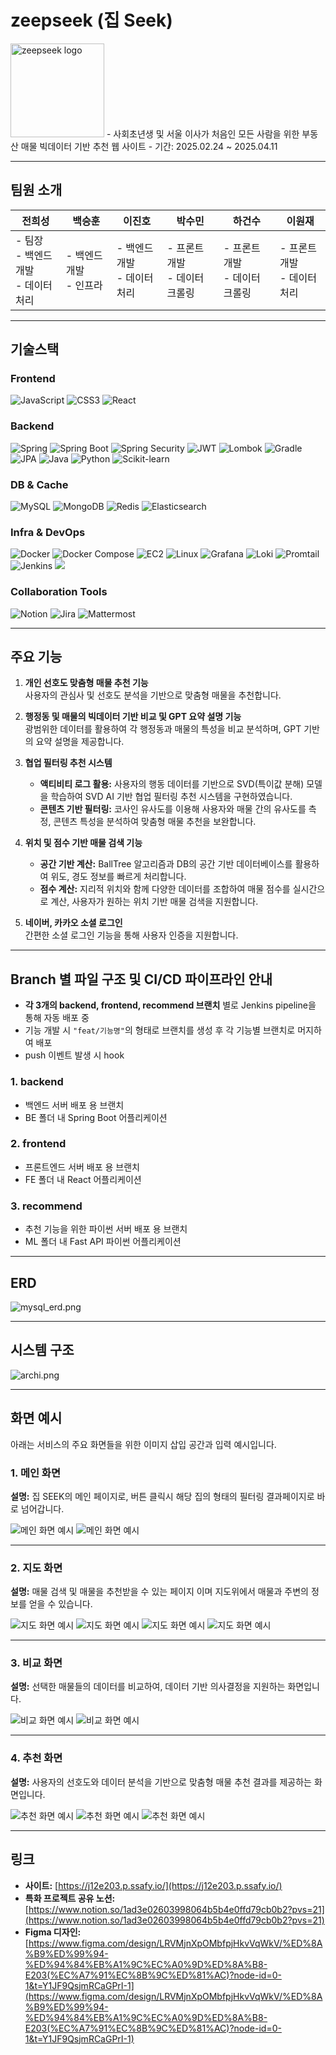 # zeepseek (집 Seek)

<img src="zeepseek_logo.png" alt="zeepseek logo" width="150"/>  
- 사회초년생 및 서울 이사가 처음인 모든 사람을 위한 부동산 매물 빅데이터 기반 추천 웹 사이트  
- 기간: 2025.02.24 ~ 2025.04.11

---

## 팀원 소개

| **전희성**             | **백승훈**           | **이진호**             | **박수민**           | **하건수**           | **이원재**           |
|-----------------------|---------------------|-----------------------|---------------------|---------------------|---------------------|
| - 팀장<br>- 백엔드 개발<br>- 데이터 처리 | - 백엔드 개발<br>- 인프라 | - 백엔드 개발<br>- 데이터 처리 | - 프론트 개발<br>- 데이터 크롤링 | - 프론트 개발<br>- 데이터 크롤링 | - 프론트 개발<br>- 데이터 처리 |

---

## 기술스택

### Frontend

<img src="https://img.shields.io/badge/JavaScript-ES6-F7DF1E?style=for-the-badge&logo=JavaScript&logoColor=white" alt="JavaScript">  
<img src="https://img.shields.io/badge/CSS3-1572B6?style=for-the-badge&logo=CSS3&logoColor=white" alt="CSS3">  
<img src="https://img.shields.io/badge/React-61DAFB?style=for-the-badge&logo=react&logoColor=black" alt="React">

### Backend

<img src="https://img.shields.io/badge/Spring-6DB33F?style=for-the-badge&logo=spring&logoColor=white" alt="Spring">  
<img src="https://img.shields.io/badge/Spring_Boot-6DB33F?style=for-the-badge&logo=spring-boot&logoColor=white" alt="Spring Boot">  
<img src="https://img.shields.io/badge/Spring_Security-6DB33F?style=for-the-badge&logo=spring-security&logoColor=white" alt="Spring Security">  
<img src="https://img.shields.io/badge/JWT-000000?style=for-the-badge&logo=json-web-tokens&logoColor=white" alt="JWT">  
<img src="https://img.shields.io/badge/Lombok-FF0000?style=for-the-badge&logo=lombok&logoColor=white" alt="Lombok">  
<img src="https://img.shields.io/badge/Gradle-02303A?style=for-the-badge&logo=gradle&logoColor=white" alt="Gradle">  
<img src="https://img.shields.io/badge/JPA-59666C?style=for-the-badge&logo=hibernate&logoColor=white" alt="JPA">  
<img src="https://img.shields.io/badge/Java-007396?style=for-the-badge&logo=openjdk&logoColor=white" alt="Java">  
<img src="https://img.shields.io/badge/Python-3776AB?style=for-the-badge&logo=python&logoColor=white" alt="Python">  
<img src="https://img.shields.io/badge/Scikit--learn-F7931E?style=for-the-badge&logo=scikit-learn&logoColor=white" alt="Scikit-learn">

### DB & Cache

<img src="https://img.shields.io/badge/MySQL-4479A1?style=for-the-badge&logo=mysql&logoColor=white" alt="MySQL">  
<img src="https://img.shields.io/badge/MongoDB-47A248?style=for-the-badge&logo=mongodb&logoColor=white" alt="MongoDB">  
<img src="https://img.shields.io/badge/Redis-DC382D?style=for-the-badge&logo=redis&logoColor=white" alt="Redis">  
<img src="https://img.shields.io/badge/Elasticsearch-005571?style=for-the-badge&logo=elasticsearch&logoColor=white" alt="Elasticsearch">

### Infra & DevOps

<img src="https://img.shields.io/badge/Docker-2496ED?style=for-the-badge&logo=docker&logoColor=white" alt="Docker">  
<img src="https://img.shields.io/badge/Docker_Compose-2496ED?style=for-the-badge&logo=docker&logoColor=white" alt="Docker Compose">  
<img src="https://img.shields.io/badge/EC2-FF9900?style=for-the-badge&logo=amazon-ec2&logoColor=white" alt="EC2">  
<img src="https://img.shields.io/badge/Linux-FCC624?style=for-the-badge&logo=linux&logoColor=black" alt="Linux">  
<img src="https://img.shields.io/badge/Grafana-F46800?style=for-the-badge&logo=grafana&logoColor=white" alt="Grafana">  
<img src="https://img.shields.io/badge/Loki-F46800?style=for-the-badge&logo=grafana&logoColor=white" alt="Loki">  
<img src="https://img.shields.io/badge/Promtail-F46800?style=for-the-badge&logo=grafana&logoColor=white" alt="Promtail">  
<img src="https://img.shields.io/badge/Jenkins-D24939?style=for-the-badge&logo=jenkins&logoColor=white" alt="Jenkins">
<img src="https://img.shields.io/badge/Kibana-005571?style=for-the-badge&logo=elasticsearch&logoColor=white">

### Collaboration Tools

<img src="https://img.shields.io/badge/Notion-000000?style=for-the-badge&logo=notion&logoColor=white" alt="Notion">  
<img src="https://img.shields.io/badge/Jira-0052CC?style=for-the-badge&logo=jira&logoColor=white" alt="Jira">  
<img src="https://img.shields.io/badge/Mattermost-0058CC?style=for-the-badge&logo=mattermost&logoColor=white" alt="Mattermost">

---

## 주요 기능

1. **개인 선호도 맞춤형 매물 추천 기능**  
   사용자의 관심사 및 선호도 분석을 기반으로 맞춤형 매물을 추천합니다.

2. **행정동 및 매물의 빅데이터 기반 비교 및 GPT 요약 설명 기능**  
   광범위한 데이터를 활용하여 각 행정동과 매물의 특성을 비교 분석하며, GPT 기반의 요약 설명을 제공합니다.

3. **협업 필터링 추천 시스템**  
   - **액티비티 로그 활용:** 사용자의 행동 데이터를 기반으로 SVD(특이값 분해) 모델을 학습하여 SVD AI 기반 협업 필터링 추천 시스템을 구현하였습니다.  
   - **콘텐츠 기반 필터링:** 코사인 유사도를 이용해 사용자와 매물 간의 유사도를 측정, 콘텐츠 특성을 분석하여 맞춤형 매물 추천을 보완합니다.

4. **위치 및 점수 기반 매물 검색 기능**  
   - **공간 기반 계산:** BallTree 알고리즘과 DB의 공간 기반 데이터베이스를 활용하여 위도, 경도 정보를 빠르게 처리합니다.  
   - **점수 계산:** 지리적 위치와 함께 다양한 데이터를 조합하여 매물 점수를 실시간으로 계산, 사용자가 원하는 위치 기반 매물 검색을 지원합니다.

5. **네이버, 카카오 소셜 로그인**  
   간편한 소셜 로그인 기능을 통해 사용자 인증을 지원합니다.

---

## Branch 별 파일 구조 및 CI/CD 파이프라인 안내

- **각 3개의 backend, frontend, recommend 브랜치** 별로 Jenkins pipeline을 통해 자동 배포 중  
- 기능 개발 시 `"feat/기능명"`의 형태로 브랜치를 생성 후 각 기능별 브랜치로 머지하여 배포  
- push 이벤트 발생 시 hook

### 1. backend

- 백엔드 서버 배포 용 브랜치  
- BE 폴더 내 Spring Boot 어플리케이션

### 2. frontend

- 프론트엔드 서버 배포 용 브랜치  
- FE 폴더 내 React 어플리케이션

### 3. recommend

- 추천 기능을 위한 파이썬 서버 배포 용 브랜치  
- ML 폴더 내 Fast API 파이썬 어플리케이션

---

## ERD

![mysql_erd.png](mysql_erd.png)

---

## 시스템 구조

![archi.png](archi.png)

---

## 화면 예시

아래는 서비스의 주요 화면들을 위한 이미지 삽입 공간과 입력 예시입니다.

### 1. 메인 화면
**설명:** 집 SEEK의 메인 페이지로, 버튼 클릭시 해당 집의 형태의 필터링 결과페이지로 바로 넘어갑니다. 

![메인 화면 예시](main_1.png)
![메인 화면 예시](main_2.png)

---

### 2. 지도 화면
**설명:** 매물 검색 및 매물을 추천받을 수 있는 페이지 이며 지도위에서 매물과 주변의 정보를 얻을 수 있습니다.

![지도 화면 예시](map_2.png)
![지도 화면 예시](map_3.png)
![지도 화면 예시](map_4.png)
![지도 화면 예시](grid_1.png)

---

### 3. 비교 화면
**설명:** 선택한 매물들의 데이터를 비교하여, 데이터 기반 의사결정을 지원하는 화면입니다.  

![비교 화면 예시](compare_1.png)
![비교 화면 예시](compare_2.png)

---

### 4. 추천 화면
**설명:** 사용자의 선호도와 데이터 분석을 기반으로 맞춤형 매물 추천 결과를 제공하는 화면입니다.  

![추천 화면 예시](recommend_1.png)
![추천 화면 예시](recommend_2.png)
![추천 화면 예시](recommend_3.png)

---

## 링크

- **사이트:** [https://j12e203.p.ssafy.io/](https://j12e203.p.ssafy.io/)
- **특화 프로젝트 공유 노션:** [https://www.notion.so/1ad3e02603998064b5b4e0ffd79cb0b2?pvs=21](https://www.notion.so/1ad3e02603998064b5b4e0ffd79cb0b2?pvs=21)
- **Figma 디자인:** [https://www.figma.com/design/LRVMjnXpOMbfpjHkvVqWkV/%ED%8A%B9%ED%99%94-%ED%94%84%EB%A1%9C%EC%A0%9D%ED%8A%B8-E203(%EC%A7%91%EC%8B%9C%ED%81%AC)?node-id=0-1&t=Y1JF9QsjmRCaGPrI-1](https://www.figma.com/design/LRVMjnXpOMbfpjHkvVqWkV/%ED%8A%B9%ED%99%94-%ED%94%84%EB%A1%9C%EC%A0%9D%ED%8A%B8-E203(%EC%A7%91%EC%8B%9C%ED%81%AC)?node-id=0-1&t=Y1JF9QsjmRCaGPrI-1)